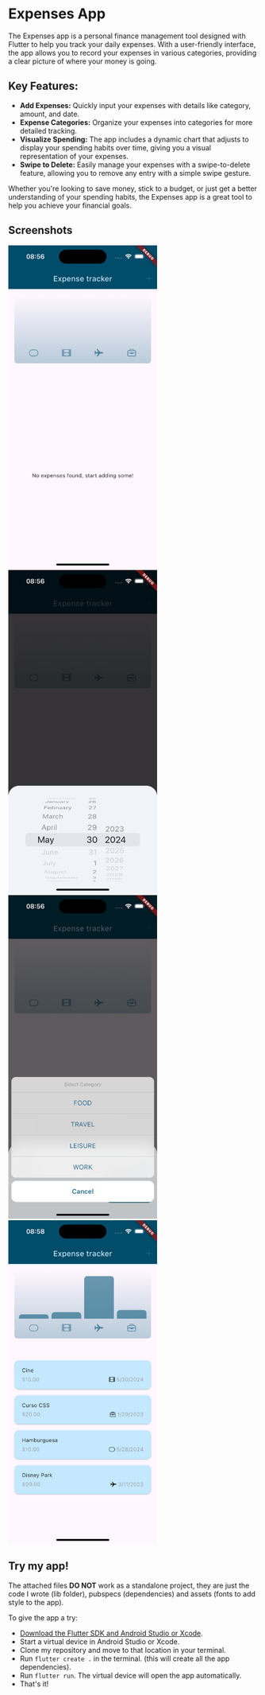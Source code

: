 # Expenses App

The Expenses app is a personal finance management tool designed with Flutter to help you track your daily expenses. With a user-friendly interface, the app allows you to record your expenses in various categories, providing a clear picture of where your money is going.

## Key Features:
- **Add Expenses:** Quickly input your expenses with details like category, amount, and date.
- **Expense Categories:** Organize your expenses into categories for more detailed tracking.
- **Visualize Spending:** The app includes a dynamic chart that adjusts to display your spending habits over time, giving you a visual representation of your expenses.
- **Swipe to Delete:** Easily manage your expenses with a swipe-to-delete feature, allowing you to remove any entry with a simple swipe gesture.

Whether you're looking to save money, stick to a budget, or just get a better understanding of your spending habits, the Expenses app is a great tool to help you achieve your financial goals.

## Screenshots

<img src="/assets/images/expenses_app_pics/no_expenses.png" width="300">
<img src="/assets/images/expenses_app_pics/datepicker.png" width="300">
<img src="/assets/images/expenses_app_pics/categories.png" width="300">
<img src="/assets/images/expenses_app_pics/expenses.png" width="300">

## Try my app!
The attached files **DO NOT** work as a standalone project, they are just the code I wrote (lib folder), pubspecs (dependencies) and assets (fonts to add style to the app).  

To give the app a try:
-  [Download the Flutter SDK and Android Studio or Xcode](https://docs.flutter.dev/get-started/install).
-  Start a virtual device in Android Studio or Xcode.
-  Clone my repository and move to that location in your terminal.
-  Run `flutter create .` in the terminal. (this will create all the app dependencies).
-  Run `flutter run`. The virtual device will open the app automatically.
-  That's it!